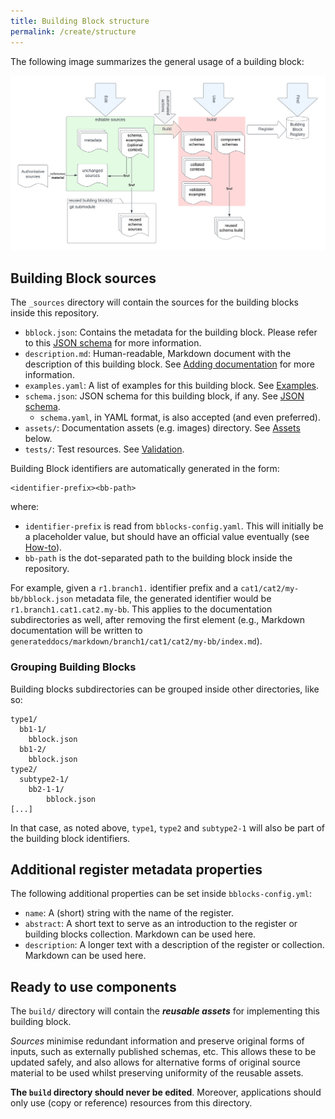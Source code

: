 ```yaml
---
title: Building Block structure
permalink: /create/structure
---
```


The following image summarizes the general usage of a building block:

[![Usage](/assets/usage.png)](/assets/usage.png)

## Building Block sources

The `_sources` directory will contain the sources for the building blocks inside this repository.

- `bblock.json`: Contains the metadata for the building block. Please refer to this
  [JSON schema](https://raw.githubusercontent.com/opengeospatial/bblocks-postprocess/master/ogc/bblocks/metadata-schema.yaml)
  for more information.
- `description.md`: Human-readable, Markdown document with the description of this building block.
  See [Adding documentation](documentation) for more information.
- `examples.yaml`: A list of examples for this building block. See [Examples](examples).
- `schema.json`: JSON schema for this building block, if any. See [JSON schema](schema).
    - `schema.yaml`, in YAML format, is also accepted (and even preferred).
- `assets/`: Documentation assets (e.g. images) directory. See [Assets](#assets) below.
- `tests/`: Test resources. See [Validation](#validation-and-tests).

Building Block identifiers are automatically generated in the form:

```
<identifier-prefix><bb-path>
```

where:

- `identifier-prefix` is read from `bblocks-config.yaml`. This will initially be a placeholder value,
  but should have an official value eventually (see [How-to](#how-to)).
- `bb-path` is the dot-separated path to the building block inside the repository.

For example, given a `r1.branch1.` identifier prefix and a `cat1/cat2/my-bb/bblock.json` metadata file,
the generated identifier would be `r1.branch1.cat1.cat2.my-bb`. This applies to the documentation
subdirectories as well, after removing the first element (e.g., Markdown documentation will be written to
`generateddocs/markdown/branch1/cat1/cat2/my-bb/index.md`).

### Grouping Building Blocks

Building blocks subdirectories can be grouped inside other directories, like so:

```
type1/
  bb1-1/
    bblock.json
  bb1-2/
    bblock.json
type2/
  subtype2-1/
    bb2-1-1/
        bblock.json
[...]
```

In that case, as noted above, `type1`, `type2` and `subtype2-1` will also be part of the building block identifiers.

## Additional register metadata properties

The following additional properties can be set inside `bblocks-config.yml`:

* `name`: A (short) string with the name of the register.
* `abstract`: A short text to serve as an introduction to the register or building blocks collection. 
  Markdown can be used here.
* `description`: A longer text with a description of the register or collection. Markdown can be used here.

## Ready to use components

The `build/` directory will contain the **_reusable assets_** for implementing this building block.

*Sources* minimise redundant information and preserve original forms of inputs, such as externally published
schemas, etc. This allows these to be updated safely, and also allows for alternative forms of original source
material to be used whilst preserving uniformity of the reusable assets.

**The `build` directory should never be edited**. Moreover, applications should only use (copy or reference) resources
from this directory.